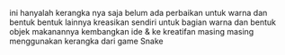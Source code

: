 ini hanyalah kerangka nya saja belum ada perbaikan untuk warna dan bentuk bentuk lainnya
kreasikan sendiri untuk bagian warna dan bentuk objek makanannya
kembangkan ide & ke kreatifan masing masing menggunakan kerangka dari game Snake 
